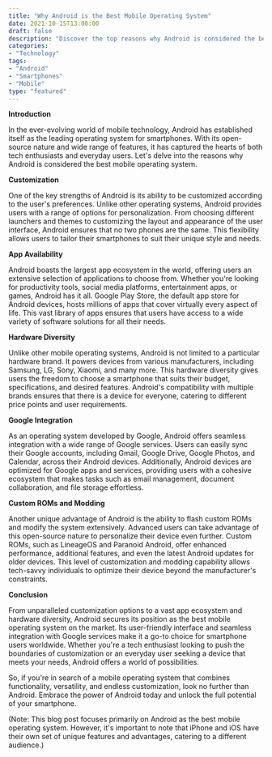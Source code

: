 ```yaml
---
title: "Why Android is the Best Mobile Operating System"
date: 2021-10-15T13:00:00
draft: false
description: "Discover the top reasons why Android is considered the best mobile operating system in the world."
categories:
- "Technology"
tags:
- "Android"
- "Smartphones"
- "Mobile"
type: "featured"
---
```


**Introduction**

In the ever-evolving world of mobile technology, Android has established itself as the leading operating system for smartphones. With its open-source nature and wide range of features, it has captured the hearts of both tech enthusiasts and everyday users. Let's delve into the reasons why Android is considered the best mobile operating system.

**Customization**

One of the key strengths of Android is its ability to be customized according to the user's preferences. Unlike other operating systems, Android provides users with a range of options for personalization. From choosing different launchers and themes to customizing the layout and appearance of the user interface, Android ensures that no two phones are the same. This flexibility allows users to tailor their smartphones to suit their unique style and needs.

**App Availability**

Android boasts the largest app ecosystem in the world, offering users an extensive selection of applications to choose from. Whether you're looking for productivity tools, social media platforms, entertainment apps, or games, Android has it all. Google Play Store, the default app store for Android devices, hosts millions of apps that cover virtually every aspect of life. This vast library of apps ensures that users have access to a wide variety of software solutions for all their needs.

**Hardware Diversity**

Unlike other mobile operating systems, Android is not limited to a particular hardware brand. It powers devices from various manufacturers, including Samsung, LG, Sony, Xiaomi, and many more. This hardware diversity gives users the freedom to choose a smartphone that suits their budget, specifications, and desired features. Android's compatibility with multiple brands ensures that there is a device for everyone, catering to different price points and user requirements.

**Google Integration**

As an operating system developed by Google, Android offers seamless integration with a wide range of Google services. Users can easily sync their Google accounts, including Gmail, Google Drive, Google Photos, and Calendar, across their Android devices. Additionally, Android devices are optimized for Google apps and services, providing users with a cohesive ecosystem that makes tasks such as email management, document collaboration, and file storage effortless.

**Custom ROMs and Modding**

Another unique advantage of Android is the ability to flash custom ROMs and modify the system extensively. Advanced users can take advantage of this open-source nature to personalize their device even further. Custom ROMs, such as LineageOS and Paranoid Android, offer enhanced performance, additional features, and even the latest Android updates for older devices. This level of customization and modding capability allows tech-savvy individuals to optimize their device beyond the manufacturer's constraints.

**Conclusion**

From unparalleled customization options to a vast app ecosystem and hardware diversity, Android secures its position as the best mobile operating system on the market. Its user-friendly interface and seamless integration with Google services make it a go-to choice for smartphone users worldwide. Whether you're a tech enthusiast looking to push the boundaries of customization or an everyday user seeking a device that meets your needs, Android offers a world of possibilities.

So, if you're in search of a mobile operating system that combines functionality, versatility, and endless customization, look no further than Android. Embrace the power of Android today and unlock the full potential of your smartphone.

(Note: This blog post focuses primarily on Android as the best mobile operating system. However, it's important to note that iPhone and iOS have their own set of unique features and advantages, catering to a different audience.)
